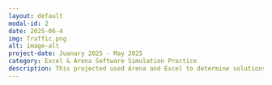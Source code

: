 ```yaml
---
layout: default
modal-id: 2
date: 2025-06-4
img: Traffic.png
alt: image-alt
project-date: Juanary 2025 - May 2025
category: Excel & Arena Software Simulation Practice
description: This projected used Arena and Excel to determine solutions to traffic on I-35. Please use the link bellow to see the full project. [View the full paper](https://docs.google.com/document/d/1HhQAv8m68QQRfnYnqr7-ZuLTVSQJ-4Aw/edit?usp=sharing&ouid=108963103083494463417&rtpof=true&sd=true)
---
```


